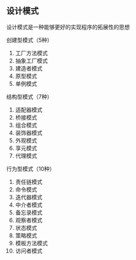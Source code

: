 ## 设计模式

设计模式是一种能够更好的实现程序的拓展性的思想

创建型模式（5种）
 1. 工厂方法模式
 2. 抽象工厂模式
 3. 建造者模式
 4. 原型模式
 5. 单例模式

结构型模式（7种）
 1. 适配器模式
 2. 桥接模式
 3. 组合模式
 4. 装饰器模式
 5. 外观模式
 6. 享元模式
 7. 代理模式

行为型模式（10种）
 1. 责任链模式
 2. 命令模式
 3. 迭代器模式
 4. 中介者模式
 5. 备忘录模式
 6. 观察者模式
 7. 状态模式
 8. 策略模式
 9. 模板方法模式
 10. 访问者模式

